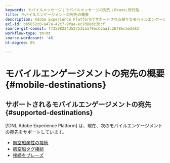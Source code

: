 ```yaml
---
keywords: モバイルメッセージ；モバイルメッセージの宛先；Braze;飛行船
title: モバイルエンゲージメントの宛先の概要
description: Adobe Experience Platformでサポートされる様々なモバイルエンゲージメントの宛先について説明します。
exl-id: bb5852c0-a47a-42c7-9fae-ec7d80dc3bcf
source-git-commit: f73598224d527535aaf9ecb2aa1c26786cae2d82
workflow-type: tm+mt
source-wordcount: '46'
ht-degree: 0%

---
```


# モバイルエンゲージメントの宛先の概要 {#mobile-destinations}

## サポートされるモバイルエンゲージメントの宛先 {#supported-destinations}

[!DNL Adobe Experience Platform] は、現在、次のモバイルエンゲージメントの宛先をサポートしています。

* [航空船属性の接続](airship-attributes.md)
* [航空船タグ接続](airship-tags.md)
* [接続をブレーズ](braze.md)